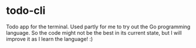 # todo-cli
Todo app for the terminal. Used partly for me to try out the Go programming language. So the code might not be the best in its current state, but I will improve it as I learn the language!  :)
